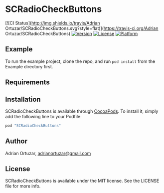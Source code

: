 # SCRadioCheckButtons

[![CI Status](http://img.shields.io/travis/Adrian Ortuzar/SCRadioCheckButtons.svg?style=flat)](https://travis-ci.org/Adrian Ortuzar/SCRadioCheckButtons)
[![Version](https://img.shields.io/cocoapods/v/SCRadioCheckButtons.svg?style=flat)](http://cocoapods.org/pods/SCRadioCheckButtons)
[![License](https://img.shields.io/cocoapods/l/SCRadioCheckButtons.svg?style=flat)](http://cocoapods.org/pods/SCRadioCheckButtons)
[![Platform](https://img.shields.io/cocoapods/p/SCRadioCheckButtons.svg?style=flat)](http://cocoapods.org/pods/SCRadioCheckButtons)

## Example

To run the example project, clone the repo, and run `pod install` from the Example directory first.

## Requirements

## Installation

SCRadioCheckButtons is available through [CocoaPods](http://cocoapods.org). To install
it, simply add the following line to your Podfile:

```ruby
pod "SCRadioCheckButtons"
```

## Author

Adrian Ortuzar, adrianortuzar@gmail.com

## License

SCRadioCheckButtons is available under the MIT license. See the LICENSE file for more info.
